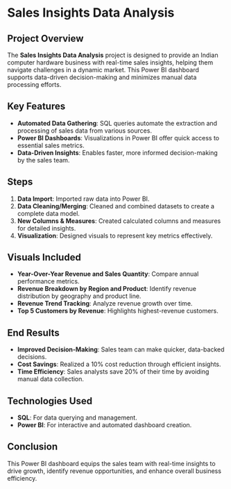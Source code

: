 # Sales Insights Data Analysis

## Project Overview
The **Sales Insights Data Analysis** project is designed to provide an Indian computer hardware business with real-time sales insights, helping them navigate challenges in a dynamic market. This Power BI dashboard supports data-driven decision-making and minimizes manual data processing efforts.

## Key Features
- **Automated Data Gathering**: SQL queries automate the extraction and processing of sales data from various sources.
- **Power BI Dashboards**: Visualizations in Power BI offer quick access to essential sales metrics.
- **Data-Driven Insights**: Enables faster, more informed decision-making by the sales team.

## Steps
1. **Data Import**: Imported raw data into Power BI.
2. **Data Cleaning/Merging**: Cleaned and combined datasets to create a complete data model.
3. **New Columns & Measures**: Created calculated columns and measures for detailed insights.
4. **Visualization**: Designed visuals to represent key metrics effectively.

## Visuals Included
- **Year-Over-Year Revenue and Sales Quantity**: Compare annual performance metrics.
- **Revenue Breakdown by Region and Product**: Identify revenue distribution by geography and product line.
- **Revenue Trend Tracking**: Analyze revenue growth over time.
- **Top 5 Customers by Revenue**: Highlights highest-revenue customers.

## End Results
- **Improved Decision-Making**: Sales team can make quicker, data-backed decisions.
- **Cost Savings**: Realized a 10% cost reduction through efficient insights.
- **Time Efficiency**: Sales analysts save 20% of their time by avoiding manual data collection.

## Technologies Used
- **SQL**: For data querying and management.
- **Power BI**: For interactive and automated dashboard creation.

## Conclusion
This Power BI dashboard equips the sales team with real-time insights to drive growth, identify revenue opportunities, and enhance overall business efficiency.
